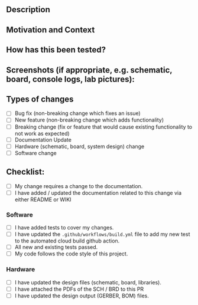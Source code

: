 <!--- Provide a general summary of your changes in the Title above -->

## Description
<!--- Describe your changes in detail -->

## Motivation and Context
<!--- Why is this change required? What problem does it solve? -->
<!--- If it fixes an open issue, please link to the issue here. -->

## How has this been tested?
<!--- Please describe in detail how you tested your changes. -->
<!--- Include details of your testing environment, tests ran to see how -->
<!--- your change affects other areas of the code, etc. -->

## Screenshots (if appropriate, e.g. schematic, board, console logs, lab pictures):

## Types of changes
<!--- What types of changes does your code introduce? Put an `x` in all the boxes that apply: -->
- [ ] Bug fix (non-breaking change which fixes an issue)
- [ ] New feature (non-breaking change which adds functionality)
- [ ] Breaking change (fix or feature that would cause existing functionality to not work as expected)
- [ ] Documentation Update
- [ ] Hardware (schematic, board, system design) change
- [ ] Software change

## Checklist:
<!--- Go over all the following points, and put an `x` in all the boxes that apply. -->
<!--- If you're unsure about any of these, don't hesitate to ask. We're here to help! -->
- [ ] My change requires a change to the documentation.
- [ ] I have added / updated the documentation related to this change via either README or WIKI

### Software
- [ ] I have added tests to cover my changes.
- [ ] I have updated the `.github/workflows/build.yml` file to add my new test to the automated cloud build github action.
- [ ] All new and existing tests passed.
- [ ] My code follows the code style of this project.

### Hardware
- [ ] I have updated the design files (schematic, board, libraries).
- [ ] I have attached the PDFs of the SCH / BRD to this PR
- [ ] I have updated the design output (GERBER, BOM) files.
